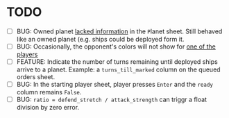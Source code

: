 # TODO
- [ ] BUG: Owned planet [lacked information](bugImg/ships_absent.png) in the `P`lanet sheet. Still behaved like an owned planet (e.g. ships could be deployed form it.
- [ ] BUG: Occasionally, the opponent's colors will not show for [one of the players](bugImg/colors.png)
- [ ] FEATURE: Indicate the number of turns remaining until deployed ships arrive to a planet. Example: a `turns_till_marked` column on the queued orders sheet.
- [ ] BUG: In the starting player sheet, player presses `Enter` and the `ready` column remains `False`.
- [ ] BUG: `ratio = defend_stretch / attack_strength` can triggr a float division by zero error.
